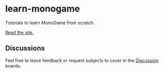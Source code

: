 # learn-monogame

Tutorials to learn MonoGame from scratch.

[Read the site.](https://apostolique.github.io/learn-monogame/)

## Discussions

Feel free to leave feedback or request subjects to cover in the [Discussion](https://github.com/Apostolique/learn-monogame/discussions) boards.
